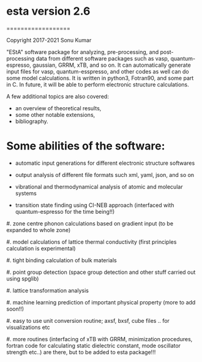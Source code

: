 # esta version 2.6
==================

Copyright 2017-2021 Sonu Kumar


"EStA" software package for analyzing, pre-processing, and post-processing 
data from different software packages such as vasp, quantum-espresso, gaussian, 
GRRM, xTB, and so on. It can automatically generate input files for vasp, 
quantum-esspresso, and other codes as well can do some model calculations. 
It is written in python3, Fotran90, and some part in C. In future, it will be 
able to perform electronic structure calculations.


A few additional topics are also covered:

- an overview of theoretical results,
- some other notable extensions,
- bibliography.


Some abilities of the software:
===============================

- automatic input generations for different electronic structure softwares

- output analysis of different file formats such xml, yaml, json, and so on

- vibrational and thermodynamical analysis of atomic and molecular systems

- transition state finding using CI-NEB approach (interfaced with quantum-espresso for the time being!!)

#. zone centre phonon calculations based on gradient input (to be expanded to whole zone) 

#. model calculations of lattice thermal conductivity (first principles calculation is experimental)

#. tight binding calculation of bulk materials

#. point group detection (space group detection and other stuff carried out using spglib)

#. lattice transformation analysis

#. machine learning prediction of important physical property (more to add soon!!)

#. easy to use unit conversion routine; axsf, bxsf, cube files .. for visualizations etc

#. more routines (interfacing of xTB with GRRM, minimization procedures, fortran code for calculating static dielectric constant, mode oscillator  strength etc..) are there, but to be added to esta package!!!




